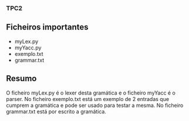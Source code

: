 ### TPC2

## Ficheiros importantes
- myLex.py
- myYacc.py
- exemplo.txt
- grammar.txt

## Resumo
O ficheiro myLex.py é o lexer desta gramática e o ficheiro myYacc é o parser. 
No ficheiro exemplo.txt está um exemplo de 2 entradas que cumprem a gramática e pode ser usado para testar a mesma.
No ficheiro grammar.txt está por escrito a gramática.
